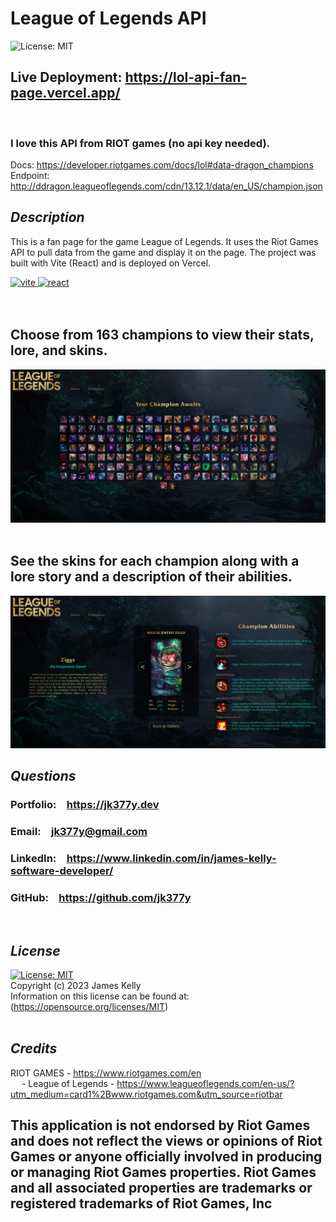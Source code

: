 # League of Legends API
![License: MIT](https://img.shields.io/badge/License-MIT-blue.svg)
<br>

## Live Deployment: https://lol-api-fan-page.vercel.app/
<br>

### I love this API from RIOT games (no api key needed).
Docs: https://developer.riotgames.com/docs/lol#data-dragon_champions <br>
Endpoint: http://ddragon.leagueoflegends.com/cdn/13.12.1/data/en_US/champion.json


## *Description*
This is a fan page for the game League of Legends. It uses the Riot Games API to pull data from the game and display it on the page. The project was built with Vite (React) and is deployed on Vercel.

<div>
<a href="https://vitejs.dev/" target="_blank" rel="noreferrer"><img src="https://skillicons.dev/icons?i=vite" alt="vite" title="Vite" /> </a>
<a href="https://reactjs.org/" target="_blank" rel="noreferrer"><img src="https://skillicons.dev/icons?i=react" alt="react" title="React" /></a>
</div>

<br>
<br>

## Choose from 163 champions to view their stats, lore, and skins.
<img src="./src/assets/images/screenshot1.JPG" alt="screenshot" width="1000" />
<br>
<br>

## See the skins for each champion along with a lore story and a description of their abilities.
<img src="./src/assets/images/screenshot2.JPG" alt="screenshot2" width="1000" />
<br>

## *Questions*
<h3>Portfolio:&emsp;<a href="https://jk377y.dev" target="_blank">https://jk377y.dev</a></h3>
<h3>Email:&emsp;<a href="mailto:jk377y@gmail.com" target="_blank">jk377y@gmail.com</a></h3>
<h3>LinkedIn:&emsp;<a href="https://www.linkedin.com/in/james-kelly-software-developer/" target="_blank">https://www.linkedin.com/in/james-kelly-software-developer/</a></h3>
<h3>GitHub:&emsp;<a href="https://github.com/jk377y" target="_blank">https://github.com/jk377y</a></h3>
<br>

## *License*
[![License: MIT](https://img.shields.io/badge/License-MIT-blue.svg)](https://opensource.org/licenses/MIT)
<br>Copyright (c) 2023 James Kelly
<br>Information on this license can be found at: (https://opensource.org/licenses/MIT)
<br>
<br>
## *Credits*
RIOT GAMES - https://www.riotgames.com/en
<br>
&emsp; - League of Legends - https://www.leagueoflegends.com/en-us/?utm_medium=card1%2Bwww.riotgames.com&utm_source=riotbar
<br>
<h2>This application is not endorsed by Riot Games and does not reflect the views or opinions of Riot Games or anyone officially involved in producing or managing Riot Games properties. Riot Games and all associated properties are trademarks or registered trademarks of Riot Games, Inc</h2>